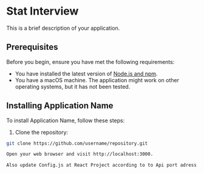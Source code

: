 # Stat Interview

This is a brief description of your application.

## Prerequisites

Before you begin, ensure you have met the following requirements:

* You have installed the latest version of [Node.js and npm](https://nodejs.org/en/download/).
* You have a macOS machine. The application might work on other operating systems, but it has not been tested.

## Installing Application Name

To install Application Name, follow these steps:

1. Clone the repository:
```bash
git clone https://github.com/username/repository.git

Open your web browser and visit http://localhost:3000.

Also update Config.js at React Project according to to Api port adress.
